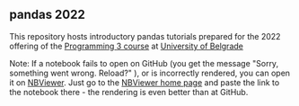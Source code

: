 ## pandas 2022

This repository hosts introductory pandas tutorials prepared for the 2022 offering of the [Programming 3 course](http://ai.fon.bg.ac.rs/osnovne/programiranje-3/) at [University of Belgrade](http://www.bg.ac.rs/en/)

Note: If a notebook fails to open on GitHub (you get the message "Sorry, something went wrong. Reload?" ), or is incorrectly rendered, you can open it on [NBViewer](https://nbviewer.jupyter.org/). Just go to the [NBViewer home page](https://nbviewer.jupyter.org/) and paste the link to the notebook there - the rendering is even better than at GitHub.
